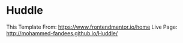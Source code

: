 # Huddle
This Template From: https://www.frontendmentor.io/home
Live Page: http://mohammed-fandees.github.io/Huddle/
